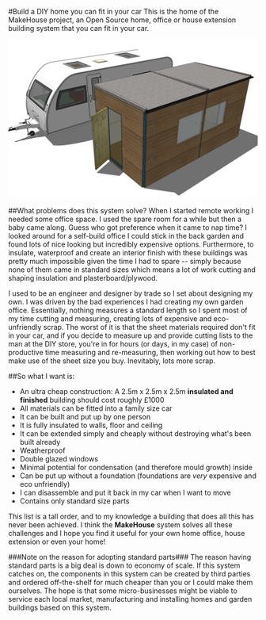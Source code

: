 #Build a DIY home you can fit in your car
This is the home of the MakeHouse project, an Open Source home, office or house extension building system that you can fit in your car.

![](https://github.com/dejongh/makehouse/blob/master/MakeHouse_caravancompare.jpg)

##What problems does this system solve?
When I started remote working I needed some office space. I used the spare room for a while but then a baby came along. Guess who got preference when it came to nap time? I looked around for a self-build office I could stick in the back garden and found lots of nice looking but incredibly expensive options. Furthermore, to insulate, waterproof and create an interior finish with these buildings was pretty much impossible given the time I had to spare -- simply because none of them came in standard sizes which means a lot of work cutting and shaping insulation and plasterboard/plywood.

I used to be an engineer and designer by trade so I set about designing my own. I was driven by the bad experiences I had creating my own garden office. Essentially, nothing measures a standard length so I spent most of my time cutting and measuring, creating lots of expensive and eco-unfriendly scrap. The worst of it is that the sheet materials required don't fit in your car, and if you decide to measure up and provide cutting lists to the man at the DIY store, you're in for hours (or days, in my case) of non-productive time measuring and re-measuring, then working out how to best make use of the sheet size you buy. Inevitably, lots more scrap.

##So what I want is:


- An ultra cheap construction: A 2.5m x 2.5m x 2.5m **insulated and finished** building should cost roughly £1000
- All materials can be fitted into a family size car
- It can be built and put up by one person
- It is fully insulated to walls, floor and ceiling
- It can be extended simply and cheaply without destroying what's been built already
- Weatherproof
- Double glazed windows
- Minimal potential for condensation (and therefore mould growth) inside
- Can be put up without a foundation (foundations are *very* expensive and eco unfriendly)
- I can disassemble and put it back in my car when I want to move
- Contains only standard size parts 

This list is a tall order, and to my knowledge a building that does all this has never been achieved. I think the **MakeHouse** system solves all these challenges and I hope you find it useful for your own home office, house extension or even your home!

###Note on the reason for adopting standard parts###
The reason having standard parts is a big deal is down to economy of scale. If this system catches on, the components in this system can be created by third parties and ordered off-the-shelf for much cheaper than you or I could make them ourselves. The hope is that some micro-businesses might be viable to service each local market, manufacturing and installing homes and garden buildings based on this system.